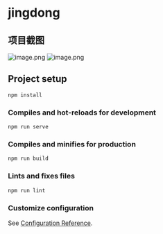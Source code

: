 # jingdong

## 项目截图
![image.png](https://p3-juejin.byteimg.com/tos-cn-i-k3u1fbpfcp/b33572b1748f4f558c26a6349e4b6417~tplv-k3u1fbpfcp-watermark.image)
![image.png](https://p6-juejin.byteimg.com/tos-cn-i-k3u1fbpfcp/fc3e376ac2e44c31b8e5c213ed72b136~tplv-k3u1fbpfcp-watermark.image)
## Project setup
```
npm install
```

### Compiles and hot-reloads for development
```
npm run serve
```

### Compiles and minifies for production
```
npm run build
```

### Lints and fixes files
```
npm run lint
```

### Customize configuration
See [Configuration Reference](https://cli.vuejs.org/config/).
